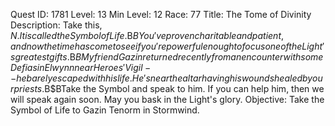 Quest ID: 1781
Level: 13
Min Level: 12
Race: 77
Title: The Tome of Divinity
Description: Take this, $N. It is called the Symbol of Life.$B$BYou've proven charitable and patient, and now the time has come to see if you're powerful enough to focus one of the Light's greatest gifts.$B$BMy friend Gazin returned recently from an encounter with some Defias in Elwynn near Heroes' Vigil--he barely escaped with his life. He's near the altar having his wounds healed by our priests.$B$BTake the Symbol and speak to him. If you can help him, then we will speak again soon. May you bask in the Light's glory.
Objective: Take the Symbol of Life to Gazin Tenorm in Stormwind.
